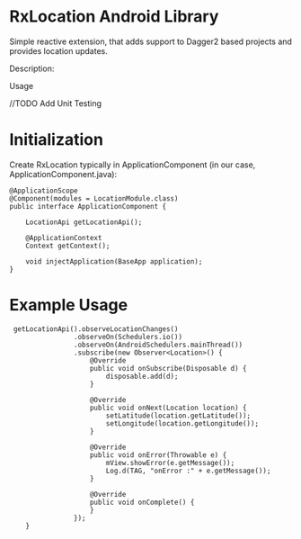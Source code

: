 # RxLocation Android Library

Simple reactive extension, that adds support to Dagger2 based projects and provides location updates.

Description:

Usage

//TODO Add Unit Testing

# Initialization

Create RxLocation typically in ApplicationComponent (in our case, ApplicationComponent.java):

```
@ApplicationScope
@Component(modules = LocationModule.class)
public interface ApplicationComponent {

    LocationApi getLocationApi();

    @ApplicationContext
    Context getContext();

    void injectApplication(BaseApp application);
}
```

# Example Usage

```
 getLocationApi().observeLocationChanges()
                .observeOn(Schedulers.io())
                .observeOn(AndroidSchedulers.mainThread())
                .subscribe(new Observer<Location>() {
                    @Override
                    public void onSubscribe(Disposable d) {
                        disposable.add(d);
                    }

                    @Override
                    public void onNext(Location location) {
                        setLatitude(location.getLatitude());
                        setLongitude(location.getLongitude());
                    }

                    @Override
                    public void onError(Throwable e) {
                        mView.showError(e.getMessage());
                        Log.d(TAG, "onError :" + e.getMessage());
                    }

                    @Override
                    public void onComplete() {
                    }
                });
    }
```

